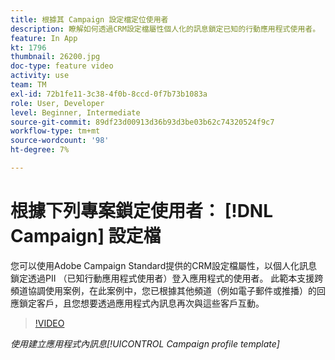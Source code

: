 ```yaml
---
title: 根據其 Campaign 設定檔定位使用者
description: 瞭解如何透過CRM設定檔屬性個人化的訊息鎖定已知的行動應用程式使用者。
feature: In App
kt: 1796
thumbnail: 26200.jpg
doc-type: feature video
activity: use
team: TM
exl-id: 72b1fe11-3c38-4f0b-8ccd-0f7b73b1083a
role: User, Developer
level: Beginner, Intermediate
source-git-commit: 89df23d00913d36b93d3be03b62c74320524f9c7
workflow-type: tm+mt
source-wordcount: '98'
ht-degree: 7%

---
```


# 根據下列專案鎖定使用者： [!DNL Campaign] 設定檔

您可以使用Adobe Campaign Standard提供的CRM設定檔屬性，以個人化訊息鎖定透過PII （已知行動應用程式使用者）登入應用程式的使用者。 此範本支援跨頻道協調使用案例，在此案例中，您已根據其他頻道（例如電子郵件或推播）的回應鎖定客戶，且您想要透過應用程式內訊息再次與這些客戶互動。

>[!VIDEO](https://video.tv.adobe.com/v/26200?quality=12&learn=on)

*使用建立應用程式內訊息[!UICONTROL Campaign profile template]*
